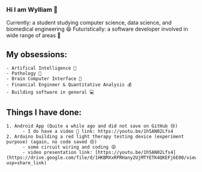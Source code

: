 ### Hi I am Wylliam 🍪

Currently: a student studying computer science, data science, and biomedical engineering 😆
Futuristically: a software developer involved in wide range of areas 🤣 

## My obsessions:
    - Artifical Intelligence 🤖
    - Pathology 🦠
    - Brain Computer Interface 🧬
    - Financial Engineer & Quantitative Analysis 💰
    - Building software in general 💻

## Things I have done:
    1. Android App (Quite a while ago and did not save on GitHub 😢)
          - I do have a video 🤭 link: https://youtu.be/1h5AN02Lfs4
    2. Arduino building a red light therapy testing device (experiment purpose) (again, no code saved 😢)
          - some circuit wiring and coding 😝
          - video presentation link: [https://youtu.be/1h5AN02Lfs4](https://drive.google.com/file/d/1HKBMXxRPRHany2UjMTYETK4QKEFj6E00/view?usp=share_link)


<!--
**WyllCCLIAM/WyllCCLIAM** is a ✨ _special_ ✨ repository because its `README.md` (this file) appears on your GitHub profile.

Here are some ideas to get you started:

- 🔭 I’m currently working on ...
- 🌱 I’m currently learning ...
- 👯 I’m looking to collaborate on ...
- 🤔 I’m looking for help with ...
- 💬 Ask me about ...
- 📫 How to reach me: ...
- 😄 Pronouns: ...
- ⚡ Fun fact: ...
-->
